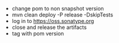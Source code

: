 * change pom to non snapshot version
* mvn clean deploy -P release -DskipTests
* log in to https://oss.sonatype.org
* close and release the artifacts
* tag with pom version
